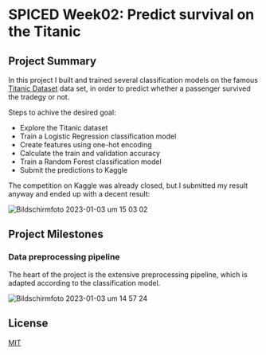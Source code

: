 # SPICED Week02: Predict survival on the Titanic 

## Project Summary

In this project I built and trained several classification models on the famous [Titanic Dataset](https://www.kaggle.com/competitions/titanic/overview) data set, in order to predict whether a passenger survived the tradegy or not.

Steps to achive the desired goal:
- Explore the Titanic dataset
- Train a Logistic Regression classification model
- Create features using one-hot encoding
- Calculate the train and validation accuracy
- Train a Random Forest classification model
- Submit the predictions to Kaggle

The competition on Kaggle was already closed, but I submitted my result anyway and ended up with a decent result:

![Bildschirmfoto 2023-01-03 um 15 03 02](https://user-images.githubusercontent.com/61935581/210373065-dbe817f0-379c-4692-a431-71e12233d147.png)

## Project Milestones

### Data preprocessing pipeline

The heart of the project is the extensive preprocessing pipeline, which is adapted according to the classification model.

![Bildschirmfoto 2023-01-03 um 14 57 24](https://user-images.githubusercontent.com/61935581/210373938-c9821c77-0d7d-47f7-80ac-2b90b9a74bab.png)

## License

[MIT](https://choosealicense.com/licenses/mit/)
